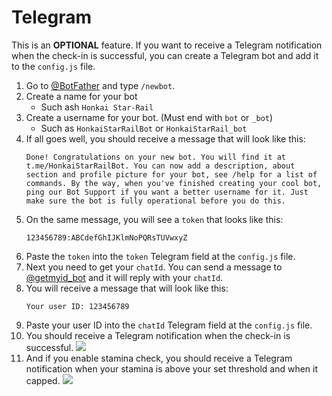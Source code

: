 # Telegram
This is an **OPTIONAL** feature. If you want to receive a Telegram notification when the check-in is successful, you can create a Telegram bot and add it to the `config.js` file.

1. Go to [@BotFather](https://t.me/BotFather) and type `/newbot`.
2. Create a name for your bot
    - Such ash `Honkai Star-Rail`
3. Create a username for your bot. (Must end with `bot` or `_bot`)
    - Such as `HonkaiStarRailBot` or `HonkaiStarRail_bot`
4. If all goes well, you should receive a message that will look like this:
    ```
    Done! Congratulations on your new bot. You will find it at t.me/HonkaiStarRailBot. You can now add a description, about section and profile picture for your bot, see /help for a list of commands. By the way, when you've finished creating your cool bot, ping our Bot Support if you want a better username for it. Just make sure the bot is fully operational before you do this.
    ```
5. On the same message, you will see a `token` that looks like this:
    ```
    123456789:ABCdefGhIJKlmNoPQRsTUVwxyZ
    ```
6. Paste the `token` into the `token` Telegram  field at the `config.js` file.
7. Next you need to get your `chatId`. You can send a message to [@getmyid_bot](https://t.me/getmyid_bot) and it will reply with your `chatId`.
8. You will receive a message that will look like this:
    ```
    Your user ID: 123456789
    ```
9. Paste your user ID into the `chatId` Telegram field at the `config.js` file.
10. You should receive a Telegram notification when the check-in is successful.
    ![](https://i.imgur.com/qsRLPq2.png)
11. And if you enable stamina check, you should receive a Telegram notification when your stamina is above your set threshold and when it capped.
    ![](https://i.imgur.com/PLNlzgs.png)
